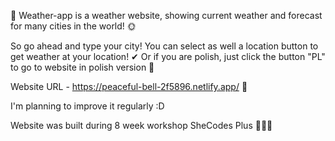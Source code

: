 💚 Weather-app is a weather website, showing current weather and forecast for many cities in the world! 🌞

So go ahead and type your city!
You can select as well a location button to get weather at your location! ✔
Or if you are polish, just click the button "PL" to go to website in polish version 🥂

Website URL - https://peaceful-bell-2f5896.netlify.app/ 💜

I'm planning to improve it regularly :D

Website was built during 8 week workshop SheCodes Plus 👩🏼‍💻
